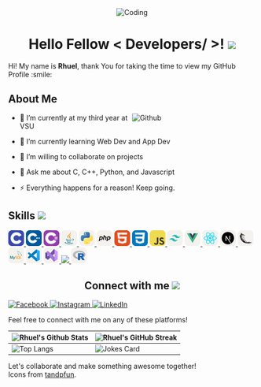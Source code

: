 <p align="center">
  <img align="center" alt="Coding" width="500" src="https://cdn.dribbble.com/users/1277312/screenshots/14733298/media/39b1045e593737587dd60e42c8422d1f.gif" >

</p>
<h1 align="center"> Hello Fellow < Developers/ >! <img src = "https://raw.githubusercontent.com/MartinHeinz/MartinHeinz/master/wave.gif" width = 30px> </h1>
<p align='center'>
  <div size='20px'> Hi! My name is <strong>Rhuel</strong>, thank You for taking the time to view my GitHub Profile :smile: 
</div>
</p>



<h2> About Me</h2>

<img width="50%" align="right" alt="Github" src="https://raw.githubusercontent.com/onimur/.github/master/.resources/git-header.svg" />

- 🔭 I’m currently at my third year at VSU
  
- 🌱 I’m currently learning Web Dev and App Dev
  
- 👯 I’m willing to collaborate on projects
  
- 💬 Ask me about C, C++, Python, and Javascript
  
- ⚡ Everything happens for a reason! Keep going.

  
<h2> Skills <img src = "https://media2.giphy.com/media/QssGEmpkyEOhBCb7e1/giphy.gif?cid=ecf05e47a0n3gi1bfqntqmob8g9aid1oyj2wr3ds3mg700bl&rid=giphy.gif" width = 32px> </h2>
<a href=https://github.com/VSUrhuel?tab=repositories  > <img width ='32px' src ='https://raw.githubusercontent.com/tandpfun/skill-icons/65dea6c4eaca7da319e552c09f4cf5a9a8dab2c8/icons/C.svg'> </a>
<a href=https://github.com/VSUrhuel?tab=repositories > <img width ='32px' src ='https://raw.githubusercontent.com/tandpfun/skill-icons/65dea6c4eaca7da319e552c09f4cf5a9a8dab2c8/icons/CPP.svg'> </a>
<a href=https://github.com/VSUrhuel?tab=repositories > <img width ='32px' src ='https://raw.githubusercontent.com/tandpfun/skill-icons/65dea6c4eaca7da319e552c09f4cf5a9a8dab2c8/icons/CS.svg'> </a>
<a href=https://github.com/VSUrhuel?tab=repositories > <img width ='32px' src ='https://raw.githubusercontent.com/tandpfun/skill-icons/65dea6c4eaca7da319e552c09f4cf5a9a8dab2c8/icons/Java-Light.svg'> </a>
<a href=https://github.com/VSUrhuel?tab=repositories > <img width ='32px' src ='https://raw.githubusercontent.com/tandpfun/skill-icons/65dea6c4eaca7da319e552c09f4cf5a9a8dab2c8/icons/Python-Light.svg'> </a>
<a href=https://github.com/VSUrhuel?tab=repositories> <img width ='32px' src ='https://raw.githubusercontent.com/tandpfun/skill-icons/65dea6c4eaca7da319e552c09f4cf5a9a8dab2c8/icons/PHP-Light.svg'> </a>
<a href=https://github.com/VSUrhuel?tab=repositories > <img width ='32px' src ='https://raw.githubusercontent.com/tandpfun/skill-icons/65dea6c4eaca7da319e552c09f4cf5a9a8dab2c8/icons/HTML.svg'> </a>
<a href=https://github.com/VSUrhuel?tab=repositories > <img width ='32px' src ='https://raw.githubusercontent.com/tandpfun/skill-icons/65dea6c4eaca7da319e552c09f4cf5a9a8dab2c8/icons/CSS.svg'> </a>
<a href=https://github.com/VSUrhuel?tab=repositories> <img width ='32px' src ='https://raw.githubusercontent.com/tandpfun/skill-icons/65dea6c4eaca7da319e552c09f4cf5a9a8dab2c8/icons/JavaScript.svg'> </a>
<a href=https://github.com/VSUrhuel?tab=repositories > <img width ='32px' src ='https://raw.githubusercontent.com/tandpfun/skill-icons/65dea6c4eaca7da319e552c09f4cf5a9a8dab2c8/icons/TailwindCSS-Light.svg'> </a>
<a href=https://github.com/VSUrhuel?tab=repositories > <img width ='32px' src ='https://raw.githubusercontent.com/tandpfun/skill-icons/65dea6c4eaca7da319e552c09f4cf5a9a8dab2c8/icons/VueJS-Light.svg'> </a>
<a href=https://github.com/VSUrhuel?tab=repositories > <img width ='32px' src ='https://raw.githubusercontent.com/tandpfun/skill-icons/65dea6c4eaca7da319e552c09f4cf5a9a8dab2c8/icons/React-Light.svg'> </a>
<a href=https://github.com/VSUrhuel?tab=repositories > <img width ='32px' src ='https://raw.githubusercontent.com/tandpfun/skill-icons/65dea6c4eaca7da319e552c09f4cf5a9a8dab2c8/icons/NextJS-Light.svg'> </a>
<a href=https://github.com/VSUrhuel?tab=repositories > <img width ='32px' src ='https://raw.githubusercontent.com/tandpfun/skill-icons/65dea6c4eaca7da319e552c09f4cf5a9a8dab2c8/icons/Flask-Light.svg'> </a>
<a href=https://github.com/VSUrhuel?tab=repositories > <img width ='32px' src ='https://raw.githubusercontent.com/tandpfun/skill-icons/65dea6c4eaca7da319e552c09f4cf5a9a8dab2c8/icons/MySQL-Light.svg'> </a>
<a href=https://github.com/VSUrhuel?tab=repositories > <img width ='32px' src ='https://raw.githubusercontent.com/tandpfun/skill-icons/65dea6c4eaca7da319e552c09f4cf5a9a8dab2c8/icons/VSCode-Light.svg'> </a>
<a href=https://github.com/VSUrhuel?tab=repositories > <img width ='32px' src ='https://raw.githubusercontent.com/tandpfun/skill-icons/65dea6c4eaca7da319e552c09f4cf5a9a8dab2c8/icons/VisualStudio-Light.svg'> </a>
<a href=https://github.com/VSUrhuel?tab=repositories > <img width ='32px' src ='https://raw.githubusercontent.com/tandpfun/skill-icons/65dea6c4eaca7da319e552c09f4cf5a9a8dab2c8/icons/Sublime-Light.svg'> </a>
<a href=https://github.com/VSUrhuel?tab=repositories > <img width ='32px' src ='https://raw.githubusercontent.com/tandpfun/skill-icons/65dea6c4eaca7da319e552c09f4cf5a9a8dab2c8/icons/R-Light.svg'> </a>


<h2 align="center">
  Connect with me 
  <img src="https://raw.githubusercontent.com/ShahriarShafin/ShahriarShafin/main/Assets/handshake.gif" width="100px">
</h2>

<p align="left">
  <a href="https://www.facebook.com/johnrhuel.laurente">
    <img src="https://img.shields.io/badge/Facebook-1877F2?style=flat-square&logo=facebook&logoColor=white" alt="Facebook">
  </a>
  <a href="https://www.instagram.com/rhuelski29/">
    <img src="https://img.shields.io/badge/Instagram-E4405F?style=flat-square&logo=instagram&logoColor=white" alt="Instagram">
  </a>
  <a href="https://www.linkedin.com/in/john-rhuel-laurente-181357248/">
    <img src="https://img.shields.io/badge/LinkedIn-0077B5?style=flat-square&logo=linkedin&logoColor=white" alt="LinkedIn">
  </a>
</p>

Feel free to connect with me on any of these platforms! 



| ![Rhuel's Github Stats](https://github-readme-stats.vercel.app/api?username=VSUrhuel&theme=tokyonight&show_icons=true&hide_border=true&count_private=true) | ![Rhuel's GitHub Streak](https://github-readme-streak-stats.herokuapp.com/?user=VSUrhuel&theme=tokyonight&hide_border=true) |
| --- | --- |
| ![Top Langs](https://github-readme-stats.vercel.app/api/top-langs/?username=VSUrhuel&theme=tokyonight&show_icons=true&hide_border=true&layout=compact) | ![Jokes Card](https://readme-jokes.vercel.app/api?hideBorder) |

<!-- Markdown -->




Let's collaborate and make something awesome together! <br>
Icons from [tandpfun](https://github.com/tandpfun).

